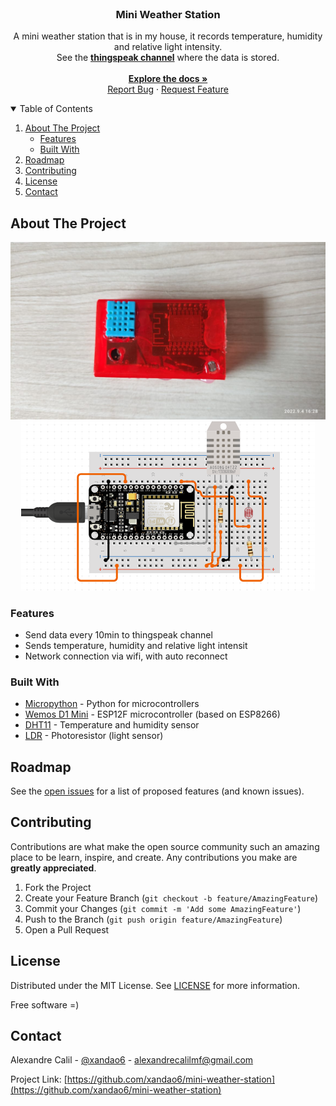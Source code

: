 <br />
<p align="center">
  <h3 align="center">Mini Weather Station</h3>
  <p align="center">
    A mini weather station that is in my house, it records temperature, humidity and relative light intensity.
    <br />
    See the <a href="https://thingspeak.com/channels/1839564"><strong>thingspeak channel</strong></a> where the data is stored.
    <br />
    <br />
    <a href="https://github.com/xandao6/mini-weather-station"><strong>Explore the docs »</strong></a>
    <br />
    <a href="https://github.com/xandao6/mini-weather-station/issue">Report Bug</a>
    ·
    <a href="https://github.com/xandao6/mini-weather-station/issues">Request Feature</a>
  </p>
</p>

<!-- TABLE OF CONTENTS -->
<details open="open">
  <summary>Table of Contents</summary>
  <ol>
    <li>
      <a href="#about-the-project">About The Project</a>
      <ul>
        <li><a href="#features">Features</a></li>
        <li><a href="#built-with">Built With</a></li>
      </ul>
    </li>
    <li><a href="#roadmap">Roadmap</a></li>
    <li><a href="#contributing">Contributing</a></li>
    <li><a href="#license">License</a></li>
    <li><a href="#contact">Contact</a></li>
  </ol>
</details>

<!-- ABOUT THE PROJECT -->

## About The Project

<div align="center">
  <a href="https://github.com/xandao6/mini-weather-station">
    <img src="./assets/weather-station.jpeg" alt="weather station final">
    <img src="./assets/weather-station.png" alt="prototype">
  </a>
</div>

### Features

-   Send data every 10min to thingspeak channel
-   Sends temperature, humidity and relative light intensit
-   Network connection via wifi, with auto reconnect

### Built With

-   [Micropython](https://micropython.org/) - Python for microcontrollers
-   [Wemos D1 Mini](https://www.wemos.cc/en/latest/d1/d1_mini.html) - ESP12F microcontroller (based on ESP8266)
-   [DHT11](https://www.adafruit.com/product/386) - Temperature and humidity sensor
-   [LDR](https://www.adafruit.com/product/161) - Photoresistor (light sensor)

<!-- ROADMAP -->

## Roadmap

See the [open issues](https://github.com/xandao6/mini-weather-station/issues) for a list of proposed features (and known issues).

<!-- CONTRIBUTING -->

## Contributing

Contributions are what make the open source community such an amazing place to be learn, inspire, and create. Any contributions you make are **greatly appreciated**.

1. Fork the Project
2. Create your Feature Branch (`git checkout -b feature/AmazingFeature`)
3. Commit your Changes (`git commit -m 'Add some AmazingFeature'`)
4. Push to the Branch (`git push origin feature/AmazingFeature`)
5. Open a Pull Request

<!-- LICENSE -->

## License

Distributed under the MIT License. See [LICENSE](./LICENSE.md) for more information.

Free software =)

<!-- CONTACT -->

## Contact

Alexandre Calil - [@xandao6](https://www.linkedin.com/in/xandao6/) - alexandrecalilmf@gmail.com

Project Link: [https://github.com/xandao6/mini-weather-station](https://github.com/xandao6/mini-weather-station)
